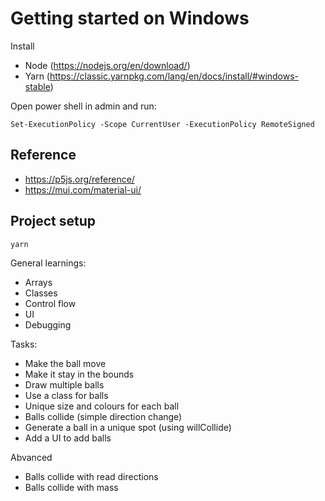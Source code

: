 # Getting started on Windows

Install

- Node (https://nodejs.org/en/download/)
- Yarn (https://classic.yarnpkg.com/lang/en/docs/install/#windows-stable)

Open power shell in admin and run:

```
Set-ExecutionPolicy -Scope CurrentUser -ExecutionPolicy RemoteSigned
```

## Reference

- https://p5js.org/reference/
- https://mui.com/material-ui/

## Project setup

```
yarn
```

General learnings:

- Arrays
- Classes
- Control flow
- UI
- Debugging

Tasks:

- Make the ball move
- Make it stay in the bounds
- Draw multiple balls
- Use a class for balls
- Unique size and colours for each ball
- Balls collide (simple direction change)
- Generate a ball in a unique spot (using willCollide)
- Add a UI to add balls

Abvanced

- Balls collide with read directions
- Balls collide with mass
